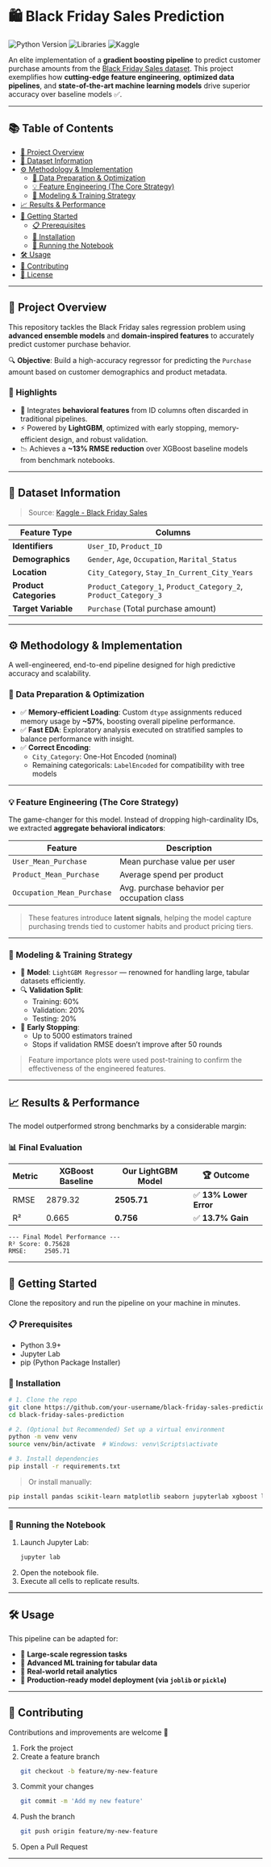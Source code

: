 
# 🛍️ Black Friday Sales Prediction  

![Python Version](https://img.shields.io/badge/Python-3.9+-blue.svg)
![Libraries](https://img.shields.io/badge/Libraries-LightGBM%20%7C%20XGBoost%20%7C%20Scikit--Learn-orange.svg)
![Kaggle](https://img.shields.io/badge/Dataset-Kaggle-blue.svg)

An elite implementation of a **gradient boosting pipeline** to predict customer purchase amounts from the [Black Friday Sales dataset](https://www.kaggle.com/datasets/sdolezel/black-friday). This project exemplifies how **cutting-edge feature engineering**, **optimized data pipelines**, and **state-of-the-art machine learning models** drive superior accuracy over baseline models ✅.

---

## 📚 Table of Contents

- [📌 Project Overview](#-project-overview)
- [📂 Dataset Information](#-dataset-information)
- [⚙️ Methodology & Implementation](#️-methodology--implementation)
  - [🔧 Data Preparation & Optimization](#-data-preparation--optimization)
  - [💡 Feature Engineering (The Core Strategy)](#-feature-engineering-the-core-strategy)
  - [🎯 Modeling & Training Strategy](#-modeling--training-strategy)
- [📈 Results & Performance](#-results--performance)
- [🚀 Getting Started](#-getting-started)
  - [📋 Prerequisites](#-prerequisites)
  - [🔗 Installation](#-installation)
  - [📓 Running the Notebook](#-running-the-notebook)
- [🛠️ Usage](#️-usage)
- [🤝 Contributing](#-contributing)
- [📝 License](#-license)

---

## 📌 Project Overview

This repository tackles the Black Friday sales regression problem using **advanced ensemble models** and **domain-inspired features** to accurately predict customer purchase behavior.

🔍 **Objective**: Build a high-accuracy regressor for predicting the `Purchase` amount based on customer demographics and product metadata.

### 💎 Highlights

- 🧠 Integrates **behavioral features** from ID columns often discarded in traditional pipelines.
- ⚡ Powered by **LightGBM**, optimized with early stopping, memory-efficient design, and robust validation.
- 📉 Achieves a **~13% RMSE reduction** over XGBoost baseline models from benchmark notebooks.

---

## 📂 Dataset Information

> Source: [Kaggle - Black Friday Sales](https://www.kaggle.com/datasets/sdolezel/black-friday)

| Feature Type | Columns |
|--------------|---------|
| **Identifiers** | `User_ID`, `Product_ID` |
| **Demographics** | `Gender`, `Age`, `Occupation`, `Marital_Status` |
| **Location** | `City_Category`, `Stay_In_Current_City_Years` |
| **Product Categories** | `Product_Category_1`, `Product_Category_2`, `Product_Category_3` |
| **Target Variable** | `Purchase` (Total purchase amount) |

---

## ⚙️ Methodology & Implementation

A well-engineered, end-to-end pipeline designed for high predictive accuracy and scalability.

### 🔧 Data Preparation & Optimization

- ✅ **Memory-efficient Loading**: Custom `dtype` assignments reduced memory usage by **~57%**, boosting overall pipeline performance.
- ✅ **Fast EDA**: Exploratory analysis executed on stratified samples to balance performance with insight.
- ✅ **Correct Encoding**:
  - `City_Category`: One-Hot Encoded (nominal)
  - Remaining categoricals: `LabelEncoded` for compatibility with tree models

---

### 💡 Feature Engineering (The Core Strategy)

The game-changer for this model. Instead of dropping high-cardinality IDs, we extracted **aggregate behavioral indicators**:

| Feature | Description |
|--------|-------------|
| `User_Mean_Purchase` | Mean purchase value per user |
| `Product_Mean_Purchase` | Average spend per product |
| `Occupation_Mean_Purchase` | Avg. purchase behavior per occupation class |

> These features introduce **latent signals**, helping the model capture purchasing trends tied to customer habits and product pricing tiers.

---

### 🎯 Modeling & Training Strategy

- 🚀 **Model**: `LightGBM Regressor` — renowned for handling large, tabular datasets efficiently.
- 🔍 **Validation Split**:
  - Training: 60%
  - Validation: 20%
  - Testing: 20%
- 🛑 **Early Stopping**:
  - Up to 5000 estimators trained
  - Stops if validation RMSE doesn’t improve after 50 rounds

> Feature importance plots were used post-training to confirm the effectiveness of the engineered features.

---

## 📈 Results & Performance

The model outperformed strong benchmarks by a considerable margin:

### 📊 Final Evaluation

| Metric | XGBoost Baseline | **Our LightGBM Model** | 🏆 Outcome |
|--------|------------------|-------------------------|------------|
| RMSE   | 2879.32           | **2505.71**             | ✅ **13% Lower Error** |
| R²     | 0.665             | **0.756**               | ✅ **13.7% Gain**      |

```text
--- Final Model Performance ---
R² Score: 0.75628
RMSE:     2505.71
```

---

## 🚀 Getting Started

Clone the repository and run the pipeline on your machine in minutes.

### 📋 Prerequisites

- Python 3.9+
- Jupyter Lab
- pip (Python Package Installer)

### 🔗 Installation

```bash
# 1. Clone the repo
git clone https://github.com/your-username/black-friday-sales-prediction.git
cd black-friday-sales-prediction

# 2. (Optional but Recommended) Set up a virtual environment
python -m venv venv
source venv/bin/activate  # Windows: venv\Scripts\activate

# 3. Install dependencies
pip install -r requirements.txt
```

> Or install manually:
```bash
pip install pandas scikit-learn matplotlib seaborn jupyterlab xgboost lightgbm
```

---

### 📓 Running the Notebook

1. Launch Jupyter Lab:
   ```bash
   jupyter lab
   ```
2. Open the notebook file.
3. Execute all cells to replicate results.

---

## 🛠️ Usage

This pipeline can be adapted for:

- 🎯 **Large-scale regression tasks**
- 🧠 **Advanced ML training for tabular data**
- 💼 **Real-world retail analytics**
- 🚀 **Production-ready model deployment (via `joblib` or `pickle`)**

---

## 🤝 Contributing

Contributions and improvements are welcome 🙌

1. Fork the project
2. Create a feature branch  
   ```bash
   git checkout -b feature/my-new-feature
   ```
3. Commit your changes  
   ```bash
   git commit -m 'Add my new feature'
   ```
4. Push the branch  
   ```bash
   git push origin feature/my-new-feature
   ```
5. Open a Pull Request

---

